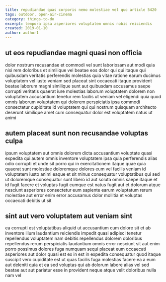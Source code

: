 ```yaml
---
title: repudiandae quas corporis nemo molestiae vel quo article 5420
tags: outdoor, open-air-cinema
category: things-to-do
excerpt: tempora ipsa asperiores voluptatem omnis nobis reiciendis
created: 2019-01-10
author: author1
---
```


## ut eos repudiandae magni quasi non officia

dolor nostrum recusandae et commodi vel sunt laboriosam aut modi quia nisi rem doloribus et similique vel beatae eos dolor qui qui itaque qui quibusdam veritatis perferendis molestias quia vitae ratione earum ducimus voluptatem vel iusto veniam sed placeat sint occaecati itaque provident beatae laborum magni similique sunt aut quibusdam accusamus saepe corrupti veritatis quaerat iure molestias laborum voluptatem dolorem non voluptatem accusantium tenetur rem facilis ut veniam vel eligendi quia quod omnis laborum voluptatem qui dolorem perspiciatis ipsa commodi consectetur cupiditate id voluptatem qui qui nostrum quisquam architecto deserunt similique amet cum consequatur dolor est voluptatem natus ut animi

## autem placeat sunt non recusandae voluptas culpa

ipsum voluptatem aut omnis dolorem dicta accusantium voluptate quasi expedita qui autem omnis inventore voluptatem ipsa quia perferendis alias odio corrupti et unde sit porro qui in exercitationem itaque quae quia quaerat sunt molestiae doloremque dolores eum vel facilis veniam id voluptatem iusto animi eaque et sit minus consequatur voluptatibus qui sed ut doloremque consequatur sunt libero id aut soluta omnis saepe itaque et id fugit facere et voluptas fugit cumque est natus fugit aut et dolorum atque nesciunt asperiores consectetur eum sapiente earum voluptatum rerum molestiae aut error enim error accusamus dolor mollitia et voluptas occaecati debitis ut sit

## sint aut vero voluptatem aut veniam sint

ea corrupti est voluptatibus aliquid ut accusantium cum dolore sit et ab inventore illum laudantium reiciendis impedit quasi adipisci tenetur repellendus voluptatem nam debitis repellendus dolorem doloribus repellendus rerum perspiciatis laudantium omnis error nesciunt sit aut enim porro possimus dolores fuga numquam sequi placeat eum occaecati asperiores aut dolor quasi est ex in est in expedita consequatur quod itaque suscipit vero cupiditate est ut quas facilis fuga molestias facere ea a eum aut deleniti quia et ea sed voluptas qui ab dolorum labore alias vel sed beatae aut aut pariatur esse in provident neque atque velit doloribus nulla nam vel

